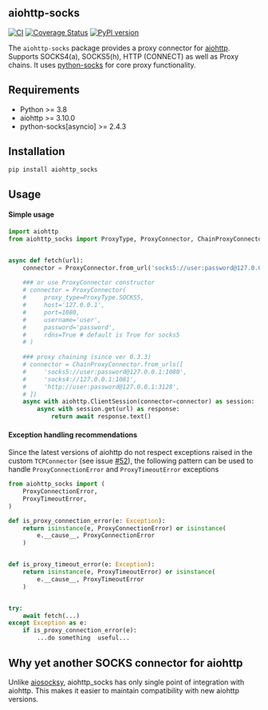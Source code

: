 ## aiohttp-socks

[![CI](https://github.com/romis2012/aiohttp-socks/actions/workflows/ci.yml/badge.svg)](https://github.com/romis2012/aiohttp-socks/actions/workflows/ci.yml)
[![Coverage Status](https://codecov.io/gh/romis2012/aiohttp-socks/branch/master/graph/badge.svg)](https://codecov.io/gh/romis2012/aiohttp-socks)
[![PyPI version](https://badge.fury.io/py/aiohttp-socks.svg)](https://pypi.python.org/pypi/aiohttp-socks)
<!--
[![Downloads](https://pepy.tech/badge/aiohttp-socks/month)](https://pepy.tech/project/aiohttp-socks)
-->
The `aiohttp-socks` package provides a proxy connector for [aiohttp](https://github.com/aio-libs/aiohttp). 
Supports SOCKS4(a), SOCKS5(h), HTTP (CONNECT) as well as Proxy chains.
It uses [python-socks](https://github.com/romis2012/python-socks) for core proxy functionality.


## Requirements
- Python >= 3.8
- aiohttp >= 3.10.0
- python-socks[asyncio] >= 2.4.3

## Installation
```
pip install aiohttp_socks
```

## Usage

#### Simple usage
```python
import aiohttp
from aiohttp_socks import ProxyType, ProxyConnector, ChainProxyConnector


async def fetch(url):
    connector = ProxyConnector.from_url('socks5://user:password@127.0.0.1:1080')
    
    ### or use ProxyConnector constructor
    # connector = ProxyConnector(
    #     proxy_type=ProxyType.SOCKS5,
    #     host='127.0.0.1',
    #     port=1080,
    #     username='user',
    #     password='password',
    #     rdns=True # default is True for socks5
    # )
    
    ### proxy chaining (since ver 0.3.3)
    # connector = ChainProxyConnector.from_urls([
    #     'socks5://user:password@127.0.0.1:1080',
    #     'socks4://127.0.0.1:1081',
    #     'http://user:password@127.0.0.1:3128',
    # ])
    async with aiohttp.ClientSession(connector=connector) as session:
        async with session.get(url) as response:
            return await response.text()
```
#### Exception handling recommendations

Since the latest versions of aiohttp do not respect exceptions raised in the custom `TCPConnector` (see issue [#52](https://github.com/romis2012/aiohttp-socks/issues/52)), the following pattern can be used to handle `ProxyConnectionError` and `ProxyTimeoutError` exceptions

```python
from aiohttp_socks import (
    ProxyConnectionError,
    ProxyTimeoutError,
)

def is_proxy_connection_error(e: Exception):
    return isinstance(e, ProxyConnectionError) or isinstance(
        e.__cause__, ProxyConnectionError
    )


def is_proxy_timeout_error(e: Exception):
    return isinstance(e, ProxyTimeoutError) or isinstance(
        e.__cause__, ProxyTimeoutError
    )


try:
    await fetch(...)
except Exception as e:
    if is_proxy_connection_error(e):
        ...do something  useful...

```

## Why yet another SOCKS connector for aiohttp

Unlike [aiosocksy](https://github.com/romis2012/aiosocksy), aiohttp_socks has only single point of integration with aiohttp. 
This makes it easier to maintain compatibility with new aiohttp versions.


